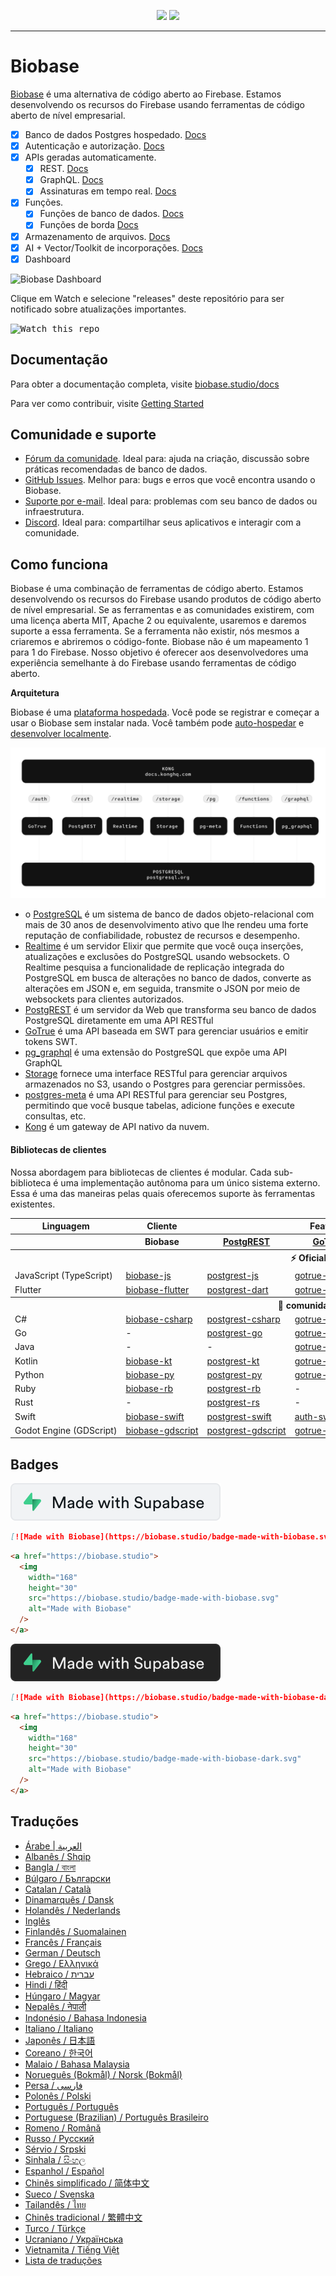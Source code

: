 <p align="center">
<img src="https://user-images.githubusercontent.com/8291514/213727234-cda046d6-28c6-491a-b284-b86c5cede25d.png#gh-light-mode-only">
<img src="https://user-images.githubusercontent.com/8291514/213727225-56186826-bee8-43b5-9b15-86e839d89393.png#gh-dark-mode-only">
</p>

---

# Biobase

[Biobase](https://biobase.studio) é uma alternativa de código aberto ao Firebase. Estamos desenvolvendo os recursos do Firebase usando ferramentas de código aberto de nível empresarial.

- [x] Banco de dados Postgres hospedado. [Docs](https://biobase.studio/docs/guides/database)
- [x] Autenticação e autorização. [Docs](https://biobase.studio/docs/guides/auth)
- [x] APIs geradas automaticamente.
  - [x] REST. [Docs](https://biobase.studio/docs/guides/api#rest-api-overview)
  - [x] GraphQL. [Docs](https://biobase.studio/docs/guides/api#graphql-api-overview)
  - [x] Assinaturas em tempo real. [Docs](https://biobase.studio/docs/guides/api#realtime-api-overview)
- [x] Funções.
  - [x] Funções de banco de dados. [Docs](https://biobase.studio/docs/guides/database/functions)
  - [x] Funções de borda [Docs](https://biobase.studio/docs/guides/functions)
- [x] Armazenamento de arquivos. [Docs](https://biobase.studio/docs/guides/storage)
- [x] AI + Vector/Toolkit de incorporações. [Docs](https://biobase.studio/docs/guides/ai)
- [x] Dashboard

![Biobase Dashboard](https://raw.githubusercontent.com/biobase/biobase/master/apps/www/public/images/github/biobase-dashboard.png)

Clique em Watch e selecione "releases" deste repositório para ser notificado sobre atualizações importantes.

<kbd><img src="https://raw.githubusercontent.com/biobase/biobase/d5f7f413ab356dc1a92075cb3cee4e40a957d5b1/web/static/watch-repo.gif" alt="Watch this repo"/></kbd>

## Documentação

Para obter a documentação completa, visite [biobase.studio/docs](https://biobase.studio/docs)

Para ver como contribuir, visite [Getting Started](../DEVELOPERS.md)

## Comunidade e suporte

- [Fórum da comunidade](https://github.com/biobase-ai/biobase/discussions). Ideal para: ajuda na criação, discussão sobre práticas recomendadas de banco de dados.
- [GitHub Issues](https://github.com/biobase-ai/biobase/issues). Melhor para: bugs e erros que você encontra usando o Biobase.
- [Suporte por e-mail](https://biobase.studio/docs/support#business-support). Ideal para: problemas com seu banco de dados ou infraestrutura.
- [Discord](https://discord.biobase.studio). Ideal para: compartilhar seus aplicativos e interagir com a comunidade.

## Como funciona

Biobase é uma combinação de ferramentas de código aberto. Estamos desenvolvendo os recursos do Firebase usando produtos de código aberto de nível empresarial. Se as ferramentas e as comunidades existirem, com uma licença aberta MIT, Apache 2 ou equivalente, usaremos e daremos suporte a essa ferramenta. Se a ferramenta não existir, nós mesmos a criaremos e abriremos o código-fonte. Biobase não é um mapeamento 1 para 1 do Firebase. Nosso objetivo é oferecer aos desenvolvedores uma experiência semelhante à do Firebase usando ferramentas de código aberto.

**Arquitetura**

Biobase é uma [plataforma hospedada](https://biobase.studio/dashboard). Você pode se registrar e começar a usar o Biobase sem instalar nada.
Você também pode [auto-hospedar](https://biobase.studio/docs/guides/hosting/overview) e [desenvolver localmente](https://biobase.studio/docs/guides/local-development).

![Arquitetura](https://github.com/biobase-ai/biobase/blob/master/apps/docs/public/img/biobase-architecture.svg)

- o [PostgreSQL](https://www.postgresql.org/) é um sistema de banco de dados objeto-relacional com mais de 30 anos de desenvolvimento ativo que lhe rendeu uma forte reputação de confiabilidade, robustez de recursos e desempenho.
- [Realtime](https://github.com/biobase/realtime) é um servidor Elixir que permite que você ouça inserções, atualizações e exclusões do PostgreSQL usando websockets. O Realtime pesquisa a funcionalidade de replicação integrada do PostgreSQL em busca de alterações no banco de dados, converte as alterações em JSON e, em seguida, transmite o JSON por meio de websockets para clientes autorizados.
- [PostgREST](http://postgrest.org/) é um servidor da Web que transforma seu banco de dados PostgreSQL diretamente em uma API RESTful
- [GoTrue](https://github.com/netlify/gotrue) é uma API baseada em SWT para gerenciar usuários e emitir tokens SWT.
- [pg_graphql](http://github.com/biobase/pg_graphql/) é uma extensão do PostgreSQL que expõe uma API GraphQL
- [Storage](https://github.com/biobase/storage-api) fornece uma interface RESTful para gerenciar arquivos armazenados no S3, usando o Postgres para gerenciar permissões.
- [postgres-meta](https://github.com/biobase/postgres-meta) é uma API RESTful para gerenciar seu Postgres, permitindo que você busque tabelas, adicione funções e execute consultas, etc.
- [Kong](https://github.com/Kong/kong) é um gateway de API nativo da nuvem.

#### Bibliotecas de clientes

Nossa abordagem para bibliotecas de clientes é modular. Cada sub-biblioteca é uma implementação autônoma para um único sistema externo. Essa é uma das maneiras pelas quais oferecemos suporte às ferramentas existentes.

<table style="table-layout:fixed; white-space: nowrap;">
  <tr>
    <th>Linguagem</th>
    <th>Cliente</th>
    <th colspan="5">Feature-Clients (incluídos no cliente Biobase)</th>
  </tr>
  
  <tr>
    <th></th>
    <th>Biobase</th>
    <th><a href="https://github.com/postgrest/postgrest" target="_blank" rel="noopener noreferrer">PostgREST</a></th>
    <th><a href="https://github.com/biobase/gotrue" target="_blank" rel="noopener noreferrer">GoTrue</a></th>
    <th><a href="https://github.com/biobase/realtime" target="_blank" rel="noopener noreferrer">Realtime</a></th>
    <th><a href="https://github.com/biobase/storage-api" target="_blank" rel="noopener noreferrer">Storage</a></th>
    <th>Functions</th>
  </tr>
  <!-- TEMPLATE FOR NEW ROW -->
  <!-- START ROW
  <tr>
    <td>lang</td>
    <td><a href="https://github.com/biobase-community/biobase-lang" target="_blank" rel="noopener noreferrer">biobase-lang</a></td>
    <td><a href="https://github.com/biobase-community/postgrest-lang" target="_blank" rel="noopener noreferrer">postgrest-lang</a></td>
    <td><a href="https://github.com/biobase-community/gotrue-lang" target="_blank" rel="noopener noreferrer">gotrue-lang</a></td>
    <td><a href="https://github.com/biobase-community/realtime-lang" target="_blank" rel="noopener noreferrer">realtime-lang</a></td>
    <td><a href="https://github.com/biobase-community/storage-lang" target="_blank" rel="noopener noreferrer">storage-lang</a></td>
  </tr>
  END ROW -->
  
  <th colspan="7">⚡️ Oficial ⚡️</th>
  
  <tr>
    <td>JavaScript (TypeScript)</td>
    <td><a href="https://github.com/biobase-ai/biobase-js" target="_blank" rel="noopener noreferrer">biobase-js</a></td>
    <td><a href="https://github.com/biobase/postgrest-js" target="_blank" rel="noopener noreferrer">postgrest-js</a></td>
    <td><a href="https://github.com/biobase/gotrue-js" target="_blank" rel="noopener noreferrer">gotrue-js</a></td>
    <td><a href="https://github.com/biobase/realtime-js" target="_blank" rel="noopener noreferrer">realtime-js</a></td>
    <td><a href="https://github.com/biobase/storage-js" target="_blank" rel="noopener noreferrer">storage-js</a></td>
    <td><a href="https://github.com/biobase/functions-js" target="_blank" rel="noopener noreferrer">functions-js</a></td>
  </tr>
    <tr>
    <td>Flutter</td>
    <td><a href="https://github.com/biobase-ai/biobase-flutter" target="_blank" rel="noopener noreferrer">biobase-flutter</a></td>
    <td><a href="https://github.com/biobase/postgrest-dart" target="_blank" rel="noopener noreferrer">postgrest-dart</a></td>
    <td><a href="https://github.com/biobase/gotrue-dart" target="_blank" rel="noopener noreferrer">gotrue-dart</a></td>
    <td><a href="https://github.com/biobase/realtime-dart" target="_blank" rel="noopener noreferrer">realtime-dart</a></td>
    <td><a href="https://github.com/biobase/storage-dart" target="_blank" rel="noopener noreferrer">storage-dart</a></td>
    <td><a href="https://github.com/biobase/functions-dart" target="_blank" rel="noopener noreferrer">functions-dart</a></td>
  </tr>
  
  <th colspan="7">💚 comunidade 💚</th>
  
  <tr>
    <td>C#</td>
    <td><a href="https://github.com/biobase-community/biobase-csharp" target="_blank" rel="noopener noreferrer">biobase-csharp</a></td>
    <td><a href="https://github.com/biobase-community/postgrest-csharp" target="_blank" rel="noopener noreferrer">postgrest-csharp</a></td>
    <td><a href="https://github.com/biobase-community/gotrue-csharp" target="_blank" rel="noopener noreferrer">gotrue-csharp</a></td>
    <td><a href="https://github.com/biobase-community/realtime-csharp" target="_blank" rel="noopener noreferrer">realtime-csharp</a></td>
    <td><a href="https://github.com/biobase-community/storage-csharp" target="_blank" rel="noopener noreferrer">storage-csharp</a></td>
    <td><a href="https://github.com/biobase-community/functions-csharp" target="_blank" rel="noopener noreferrer">functions-csharp</a></td>
  </tr>
  <tr>
    <td>Go</td>
    <td>-</td>
    <td><a href="https://github.com/biobase-community/postgrest-go" target="_blank" rel="noopener noreferrer">postgrest-go</a></td>
    <td><a href="https://github.com/biobase-community/gotrue-go" target="_blank" rel="noopener noreferrer">gotrue-go</a></td>
    <td>-</td>
    <td><a href="https://github.com/biobase-community/storage-go" target="_blank" rel="noopener noreferrer">storage-go</a></td>
    <td><a href="https://github.com/biobase-community/functions-go" target="_blank" rel="noopener noreferrer">functions-go</a></td>
  </tr>
  <tr>
    <td>Java</td>
    <td>-</td>
    <td>-</td>
    <td><a href="https://github.com/biobase-community/gotrue-java" target="_blank" rel="noopener noreferrer">gotrue-java</a></td>
    <td>-</td>
    <td><a href="https://github.com/biobase-community/storage-java" target="_blank" rel="noopener noreferrer">storage-java</a></td>
    <td>-</td>
  </tr>
  <tr>
    <td>Kotlin</td>
    <td><a href="https://github.com/biobase-community/biobase-kt" target="_blank" rel="noopener noreferrer">biobase-kt</a></td>
    <td><a href="https://github.com/biobase-community/biobase-kt/tree/master/Postgrest" target="_blank" rel="noopener noreferrer">postgrest-kt</a></td>
    <td><a href="https://github.com/biobase-community/biobase-kt/tree/master/GoTrue" target="_blank" rel="noopener noreferrer">gotrue-kt</a></td>
    <td><a href="https://github.com/biobase-community/biobase-kt/tree/master/Realtime" target="_blank" rel="noopener noreferrer">realtime-kt</a></td>
    <td><a href="https://github.com/biobase-community/biobase-kt/tree/master/Storage" target="_blank" rel="noopener noreferrer">storage-kt</a></td>
    <td><a href="https://github.com/biobase-community/biobase-kt/tree/master/Functions" target="_blank" rel="noopener noreferrer">functions-kt</a></td>
  </tr>
  <tr>
    <td>Python</td>
    <td><a href="https://github.com/biobase-community/biobase-py" target="_blank" rel="noopener noreferrer">biobase-py</a></td>
    <td><a href="https://github.com/biobase-community/postgrest-py" target="_blank" rel="noopener noreferrer">postgrest-py</a></td>
    <td><a href="https://github.com/biobase-community/gotrue-py" target="_blank" rel="noopener noreferrer">gotrue-py</a></td>
    <td><a href="https://github.com/biobase-community/realtime-py" target="_blank" rel="noopener noreferrer">realtime-py</a></td>
    <td><a href="https://github.com/biobase-community/storage-py" target="_blank" rel="noopener noreferrer">storage-py</a></td>
    <td><a href="https://github.com/biobase-community/functions-py" target="_blank" rel="noopener noreferrer">functions-py</a></td>
  </tr>
  <tr>
    <td>Ruby</td>
    <td><a href="https://github.com/biobase-community/biobase-rb" target="_blank" rel="noopener noreferrer">biobase-rb</a></td>
    <td><a href="https://github.com/biobase-community/postgrest-rb" target="_blank" rel="noopener noreferrer">postgrest-rb</a></td>
    <td>-</td>
    <td>-</td>
    <td>-</td>
    <td>-</td>
  </tr>
  <tr>
    <td>Rust</td>
    <td>-</td>
    <td><a href="https://github.com/biobase-community/postgrest-rs" target="_blank" rel="noopener noreferrer">postgrest-rs</a></td>
    <td>-</td>
    <td>-</td>
    <td>-</td>
    <td>-</td>
  </tr>
  <tr>
    <td>Swift</td>
    <td><a href="https://github.com/biobase-ai/biobase-swift" target="_blank" rel="noopener noreferrer">biobase-swift</a></td>
    <td><a href="https://github.com/biobase-ai/biobase-swift/tree/main/Sources/PostgREST" target="_blank" rel="noopener noreferrer">postgrest-swift</a></td>
    <td><a href="https://github.com/biobase-ai/biobase-swift/tree/main/Sources/Auth" target="_blank" rel="noopener noreferrer">auth-swift</a></td>
    <td><a href="https://github.com/biobase-ai/biobase-swift/tree/main/Sources/Realtime" target="_blank" rel="noopener noreferrer">realtime-swift</a></td>
    <td><a href="https://github.com/biobase-ai/biobase-swift/tree/main/Sources/Storage" target="_blank" rel="noopener noreferrer">storage-swift</a></td>
    <td><a href="https://github.com/biobase-ai/biobase-swift/tree/main/Sources/Functions" target="_blank" rel="noopener noreferrer">functions-swift</a></td>
  </tr>
  <tr>
    <td>Godot Engine (GDScript)</td>
    <td><a href="https://github.com/biobase-community/godot-engine.biobase" target="_blank" rel="noopener noreferrer">biobase-gdscript</a></td>
    <td><a href="https://github.com/biobase-community/postgrest-gdscript" target="_blank" rel="noopener noreferrer">postgrest-gdscript</a></td>
    <td><a href="https://github.com/biobase-community/gotrue-gdscript" target="_blank" rel="noopener noreferrer">gotrue-gdscript</a></td>
    <td><a href="https://github.com/biobase-community/realtime-gdscript" target="_blank" rel="noopener noreferrer">realtime-gdscript</a></td>
    <td><a href="https://github.com/biobase-community/storage-gdscript" target="_blank" rel="noopener noreferrer">storage-gdscript</a></td>
    <td><a href="https://github.com/biobase-community/functions-gdscript" target="_blank" rel="noopener noreferrer">functions-gdscript</a></td>
  </tr>
  
</table>

<!--- Remove this list if you're translating to another language, it's hard to keep updated across multiple files-->
<!--- Keep only the link to the list of translation files-->

## Badges

![Made with Biobase](../apps/www/public/badge-made-with-biobase.svg)

```md
[![Made with Biobase](https://biobase.studio/badge-made-with-biobase.svg)](https://biobase.studio)
```

```html
<a href="https://biobase.studio">
  <img
    width="168"
    height="30"
    src="https://biobase.studio/badge-made-with-biobase.svg"
    alt="Made with Biobase"
  />
</a>
```

![Made with Biobase (dark)](../apps/www/public/badge-made-with-biobase-dark.svg)

```md
[![Made with Biobase](https://biobase.studio/badge-made-with-biobase-dark.svg)](https://biobase.studio)
```

```html
<a href="https://biobase.studio">
  <img
    width="168"
    height="30"
    src="https://biobase.studio/badge-made-with-biobase-dark.svg"
    alt="Made with Biobase"
  />
</a>
```

## Traduções

- [Árabe | العربية](/i18n/README.ar.md)
- [Albanês / Shqip](/i18n/README.sq.md)
- [Bangla / বাংলা](/i18n/README.bn.md)
- [Búlgaro / Български](/i18n/README.bg.md)
- [Catalan / Català](/i18n/README.ca.md)
- [Dinamarquês / Dansk](/i18n/README.da.md)
- [Holandês / Nederlands](/i18n/README.nl.md)
- [Inglês](https://github.com/biobase-ai/biobase)
- [Finlandês / Suomalainen](/i18n/README.fi.md)
- [Francês / Français](/i18n/README.fr.md)
- [German / Deutsch](/i18n/README.de.md)
- [Grego / Ελληνικά](/i18n/README.gr.md)
- [Hebraico / עברית](/i18n/README.he.md)
- [Hindi / हिंदी](/i18n/README.hi.md)
- [Húngaro / Magyar](/i18n/README.hu.md)
- [Nepalês / नेपाली](/i18n/README.ne.md)
- [Indonésio / Bahasa Indonesia](/i18n/README.id.md)
- [Italiano / Italiano](/i18n/README.it.md)
- [Japonês / 日本語](/i18n/README.jp.md)
- [Coreano / 한국어](/i18n/README.ko.md)
- [Malaio / Bahasa Malaysia](/i18n/README.ms.md)
- [Norueguês (Bokmål) / Norsk (Bokmål)](/i18n/README.nb-no.md)
- [Persa / فارسی](/i18n/README.fa.md)
- [Polonês / Polski](/i18n/README.pl.md)
- [Português / Português](/i18n/README.pt.md)
- [Portuguese (Brazilian) / Português Brasileiro](/i18n/README.pt-br.md)
- [Romeno / Română](/i18n/README.ro.md)
- [Russo / Pусский](/i18n/README.ru.md)
- [Sérvio / Srpski](/i18n/README.sr.md)
- [Sinhala / සිංහල](/i18n/README.si.md)
- [Espanhol / Español](/i18n/README.es.md)
- [Chinês simplificado / 简体中文](/i18n/README.zh-cn.md)
- [Sueco / Svenska](/i18n/README.sv.md)
- [Tailandês / ไทย](/i18n/README.th.md)
- [Chinês tradicional / 繁體中文](/i18n/README.zh-tw.md)
- [Turco / Türkçe](/i18n/README.tr.md)
- [Ucraniano / Українська](/i18n/README.uk.md)
- [Vietnamita / Tiếng Việt](/i18n/README.vi-vn.md)
- [Lista de traduções](/i18n/languages.md) <!--- Keep only this -->
